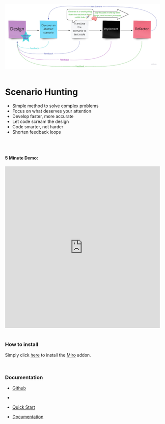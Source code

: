 <img src="./sh-process-view.jpg" alt="Scenario Hunting Process"/>


<br/>  
<br/>  

# Scenario Hunting
<ul>
  <li> Simple method to solve complex problems </li>
  <li> Focus on what deserves your attention</li>
  <li> Develop faster, more accurate</li>
  <li> Let code scream the design</li>
  <li> Code smarter, not harder</li>
  <li> Shorten feedback loops</li>
</ul>

<br/>  
<br/>  


#### 5 Minute Demo:

<iframe style="width:100%" height="524" src="https://www.youtube.com/embed/Ou_TkeMsfXs" title="YouTube video player" frameborder="0" allow="accelerometer; autoplay; clipboard-write; encrypted-media; gyroscope; picture-in-picture" allowfullscreen></iframe>


<br/>  
<br/>  

### How to install
Simply click [here](https://miro.com/oauth/authorize/?response_type=code&client_id=3074457356753256770&redirect_uri=%2Fconfirm-app-install%2F) to install the [Miro](https://miro.com) addon.

<br/>  

### Documentation
* [Github](https://github.com/ScenarioHunting/ScenarioHunting)
* 
* [Quick Start](https://docs.scenariohunting.com/#/content/Quick-Start/Installation/article)

* [Documentation](https://docs.scenariohunting.com)
